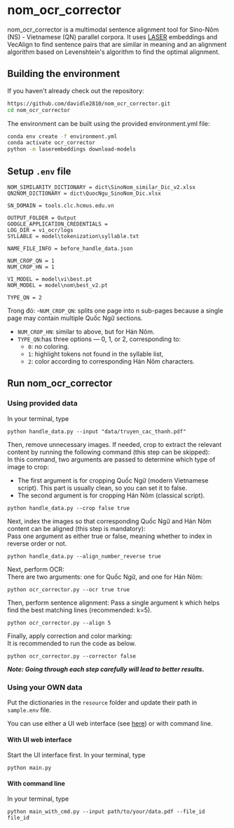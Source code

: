 # nom_ocr_corrector

nom_ocr_corrector is a multimodal sentence alignment tool for Sino-Nôm (NS) - Vietnamese (QN) parallel corpora. It uses [LASER](https://github.com/facebookresearch/LASER) embeddings and VecAlign to find sentence pairs that are similar in meaning 
and an alignment algorithm based on Levenshtein's algorithm to find the optimal alignment. 

## Building the environment

If you haven't already check out the repository:
```bash
https://github.com/davidle2810/nom_ocr_corrector.git
cd nom_ocr_corrector
```

The environment can be built using the provided environment.yml file:
```bash
conda env create -f environment.yml
conda activate ocr_corrector
python -m laserembeddings download-models
```

## Setup `.env` file
```
NOM_SIMILARITY_DICTIONARY = dict\SinoNom_similar_Dic_v2.xlsx
QN2NOM_DICTIONARY = dict\QuocNgu_SinoNom_Dic.xlsx

SN_DOMAIN = tools.clc.hcmus.edu.vn

OUTPUT_FOLDER = Output
GOOGLE_APPLICATION_CREDENTIALS = 
LOG_DIR = vi_ocr/logs
SYLLABLE = model\tokenization\syllable.txt

NAME_FILE_INFO = before_handle_data.json

NUM_CROP_QN = 1
NUM_CROP_HN = 1

VI_MODEL = model\vi\best.pt
NOM_MODEL = model\nom\best_v2.pt

TYPE_QN = 2 
```
Trong đó:
-`NUM_CROP_QN`: splits one page into n sub-pages because a single page may contain multiple Quốc Ngữ sections.
- `NUM_CROP_HN`:  similar to above, but for Hán Nôm.
- `TYPE_QN`:has three options — 0, 1, or 2, corresponding to:
    - `0`: no coloring.
    - `1`: highlight tokens not found in the syllable list,
    - `2`: color according to corresponding Hán Nôm characters.
## Run nom_ocr_corrector
### Using provided data
In your terminal, type
```
python handle_data.py --input "data/truyen_cac_thanh.pdf"
```
Then, remove unnecessary images. If needed, crop to extract the relevant content by running the following command (this step can be skipped):\
In this command, two arguments are passed to determine which type of image to crop:
- The first argument is for cropping Quốc Ngữ (modern Vietnamese script). This part is usually clean, so you can set it to false.
- The second argument is for cropping Hán Nôm (classical script).
```
python handle_data.py --crop false true
```
Next, index the images so that corresponding Quốc Ngữ and Hán Nôm content can be aligned (this step is mandatory):\
Pass one argument as either true or false, meaning whether to index in reverse order or not.
```
python handle_data.py --align_number_reverse true
```
Next, perform OCR:\
There are two arguments: one for Quốc Ngữ, and one for Hán Nôm:
```
python ocr_corrector.py --ocr true true
```
Then, perform sentence alignment:
Pass a single argument k which helps find the best matching lines (recommended: k=5).
```
python ocr_corrector.py --align 5
```
Finally, apply correction and color marking:\
It is recommended to run the code as below.
```
python ocr_corrector.py --corrector false
```
***Note: Going through each step carefully will lead to better results.***
### Using your OWN data
Put the dictionaries in the `resource` folder and update their path in `sample.env` file.

You can use either a UI web interface (see [here](https://github.com/davidle2810/nom_ocr_corrector_ui)) or with command line.
#### With UI web interface
Start the UI interface first.
In your terminal, type
```
python main.py
```
#### With command line
In your terminal, type
```
python main_with_cmd.py --input path/to/your/data.pdf --file_id file_id
```

